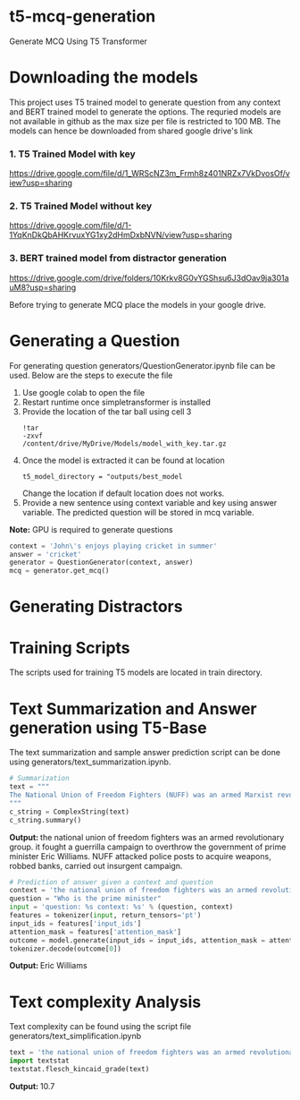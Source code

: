 # t5-mcq-generation
Generate MCQ Using T5 Transformer

# Downloading the models
This project uses T5 trained model to generate question from any context and BERT trained model to generate the options. The requried models are not available in github as the max size per file is restricted to 100 MB. The models can hence be downloaded from shared google drive's link

### 1. T5 Trained Model with key
https://drive.google.com/file/d/1_WRScNZ3m_Frmh8z401NRZx7VkDvosOf/view?usp=sharing

### 2. T5 Trained Model without key
https://drive.google.com/file/d/1-1YqKnDkQbAHKrvuxYG1xy2dHmDxbNVN/view?usp=sharing

### 3. BERT trained model from distractor generation
https://drive.google.com/drive/folders/10Krkv8G0vYGShsu6J3dOav9ja301auM8?usp=sharing

Before trying to generate MCQ place the models in your google drive. 

# Generating a Question
For generating question generators/QuestionGenerator.ipynb file can be used. Below are the steps to execute the file
1. Use google colab to open the file
2. Restart runtime once simpletransformer is installed
3. Provide the location of the tar ball using cell 3 <pre><code>!tar -zxvf /content/drive/MyDrive/Models/model_with_key.tar.gz</code></pre>
4. Once the model is extracted it can be found at location <pre><code>t5_model_directory = "outputs/best_model</pre></code>Change the location if default location does not works.
5. Provide a new sentence using context variable and key using answer variable. The predicted question will be stored in mcq variable.

<b>Note:</b> GPU is required to generate questions

```python
context = 'John\'s enjoys playing cricket in summer'
answer = 'cricket'
generator = QuestionGenerator(context, answer)
mcq = generator.get_mcq()
```

# Generating Distractors

# Training Scripts
The scripts used for training T5 models are located in train directory.

# Text Summarization and Answer generation using T5-Base
The text summarization and sample answer prediction script can be done using generators/text_summarization.ipynb.
```python
# Summarization
text = """
The National Union of Freedom Fighters (NUFF) was an armed Marxist revolutionary group in Trinidad and Tobago. The group fought a guerrilla campaign to overthrow the government of Prime Minister Eric Williams following the failed 1970 Black Power uprising and a mutiny in the Trinidad and Tobago Regiment. NUFF formed from the Western United Liberation Front, a loose grouping of largely unemployed men from the western suburbs of Port of Spain. NUFF drew disaffected members of the National Joint Action Committee, a Black Power organisation, and established a training camp in south Trinidad. In 1972 and 1973 NUFF attacked police posts to acquire weapons, robbed banks, and carried out an insurgent campaign against the government. With improved intelligence capabilities, the government eventually killed or captured most of its leadership. Eighteen NUFF members and three policemen were killed over the course of the insurgency. NUFF was anti-imperialist and anti-capitalist and was notable for the extent to which women played an active role in the organisation, including among its guerrilla fighters.
"""
c_string = ComplexString(text)
c_string.summary()
```

<b>Output: </b> the national union of freedom fighters was an armed revolutionary group. it fought a guerrilla campaign to overthrow the government of prime minister Eric Williams. NUFF attacked police posts to acquire weapons, robbed banks, carried out insurgent campaign.

```python
# Prediction of answer given a context and question
context = 'the national union of freedom fighters was an armed revolutionary group. it fought a guerrilla campaign to overthrow the government of prime minister Eric Williams. NUFF attacked police posts to acquire weapons, robbed banks, carried out insurgent campaign.'
question = "Who is the prime minister"
input = 'question: %s context: %s' % (question, context)
features = tokenizer(input, return_tensors='pt')
input_ids = features['input_ids']
attention_mask = features['attention_mask']
outcome = model.generate(input_ids = input_ids, attention_mask = attention_mask, max_length=255)
tokenizer.decode(outcome[0])
```
<b>Output: </b>Eric Williams

# Text complexity Analysis
Text complexity can be found using the script file generators/text_simplification.ipynb
```python
text = 'the national union of freedom fighters was an armed revolutionary group. it fought a guerrilla campaign to overthrow the government of prime minister Eric Williams. NUFF attacked police posts to acquire weapons, robbed banks, carried out insurgent campaign.'
import textstat
textstat.flesch_kincaid_grade(text)
```
<b>Output: </b> 10.7


